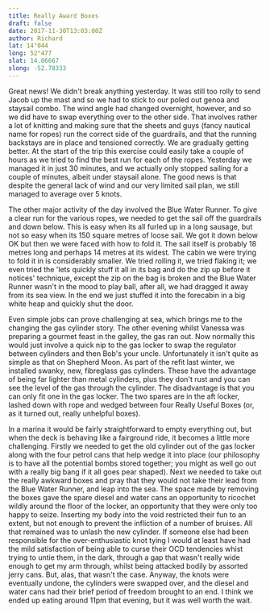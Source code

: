 ```yaml
---
title: Really Award Boxes
draft: false
date: 2017-11-30T13:03:00Z
author: Richard
lat: 14°044
long: 52°477
slat: 14.06667
slong: -52.78333
---
```

Great news! We didn't break anything yesterday. It was still too rolly to send Jacob up the mast and so we had to stick to our poled out 
genoa and staysail combo. The wind angle had changed overnight, however, and so we did have to swap everything over to the other 
side. That involves rather a lot of knitting and making sure that the sheets and guys (fancy nautical name for ropes) run the correct side of 
the guardrails, and that the running backstays are in place and tensioned correctly. We are gradually getting better. At the start of the trip 
this exercise could easily take a couple of hours as we tried to find the best run for each of the ropes. Yesterday we managed it in just 30 
minutes, and we actually only stopped sailing for a couple of minutes, albeit under staysail alone. The good news is that despite the 
general lack of wind and our very limited sail plan, we still managed to average over 5 knots.

The other major activity of the day involved the Blue Water Runner. To give a clear run for the various ropes, we needed to get the sail 
off the guardrails and down below. This is easy when its all furled up in a long sausage, but not so easy when its 150 square metres of 
loose sail. We got it down below OK but then we were faced with how to fold it. The sail itself is probably 18 metres long and perhaps 14 
metres at its widest. The cabin we were trying to fold it in is considerably smaller. We tried rolling it, we tried flaking it; we even tried the 
'lets quickly stuff it all in its bag and do the zip up before it notices' technique, except the zip on the bag is broken and the Blue Water 
Runner wasn't in the mood to play ball, after all, we had dragged it away from its sea view. In the end we just stuffed it into the forecabin 
in a big white heap and quickly shut the door.

Even simple jobs can prove challenging at sea, which brings me to the changing the gas cylinder story. The other evening whilst 
Vanessa was preparing a gourmet feast in the galley, the gas ran out. Now normally this would just involve a quick nip to the gas locker 
to swap the regulator between cylinders and then Bob's your uncle. Unfortunately it isn't quite as simple as that on Shepherd Moon. As 
part of the refit last winter, we installed swanky, new, fibreglass gas cylinders. These have the advantage of being far lighter than metal 
cylinders, plus they don't rust and you can see the level of the gas through the cylinder. The disadvantage is that you can only fit one in 
the gas locker. The two spares are in the aft locker, lashed down with rope and wedged between four Really Useful Boxes (or, as it 
turned out, really unhelpful boxes). 

In a marina it would be fairly straightforward to empty everything out, but when the deck is behaving like a fairground ride, it becomes a 
little more challenging. Firstly we needed to get the old cylinder out of the gas locker along with the four petrol cans that help wedge it into 
place (our philosophy is to have all the potential bombs stored together; you might as well go out with a really big bang if it all goes pear 
shaped).  Next we needed to take out the really awkward boxes and pray that they would not take their lead from the Blue Water 
Runner, and leap into the sea. The space made by removing the boxes gave the spare diesel and water cans an opportunity to ricochet 
wildly around the floor of the locker, an opportunity that they were only too happy to seize. Inserting my body into the void restricted their 
fun to an extent, but not enough to prevent the infliction of a number of bruises. All that remained was to unlash the new cylinder. If 
someone else had been responsible for the over-enthusiastic knot tying I would at least have had the mild satisfaction of being able to 
curse their OCD tendencies whist trying to untie them, in the dark, through a gap that wasn't really wide enough to get my arm through, 
whilst being attacked bodily by assorted jerry cans. But, alas, that wasn't the case. Anyway, the knots were eventually undone, the 
cylinders were swapped over, and the diesel and water cans had their brief period of freedom brought to an end. I think we ended up 
eating around 11pm that evening, but it was well worth the wait.
 
